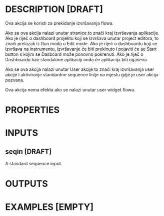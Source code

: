 # DESCRIPTION [DRAFT]

Ova akcija se koristi za prekidanje izvršavanja flowa.

Ako se ova akcija nalazi unutar stranice to znači kraj izvršavanja aplikacije. Ako je riječ o dashboard projektu koji se izvršava unutar project editora, to znači prelazak iz Run moda u Edit mode. Ako je riječ o dashboardu koji se izvršava na instrumentu, izvršavanje će biti prekinuto i pojaviti će se Start button s kojim se Dasboard može ponovno pokrenuti. Ako je riječ o Dashboardu kao standalone aplikaciji onda će aplikacija biti ugašena.

Ako se ova akcija nalazi unutar User akcije to znači kraj izvršavanja user akcije i aktiviranje standardne sequence linije na mjestu gdje je user akcija pozvana.

Ova akcija nema efekta ako se nalazi unutar user widget flowa.

# PROPERTIES

# INPUTS

## seqin [DRAFT]

A standard sequence input.

# OUTPUTS

# EXAMPLES [EMPTY]
